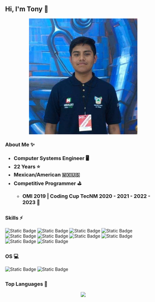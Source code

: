 ## Hi, I'm Tony 💙

<p align="center"> 
  <img align="center" alt="my photo" src="profile-min.jpg" width="350" height="373">
</p>

<h3>About Me ✨<h3>
<ul>
  <li>Computer Systems Engineer 🖥️</li>
  <li>22 Years ⭐</li>
  <li>Mexican/American 🇲🇽🇺🇸</li>
  <li>Competitive Programmer ⛳</li>
  <ul>
    <li>OMI 2019 | Coding Cup TecNM 2020 - 2021 - 2022 - 2023 🥉</li>
  </ul>
</ul>

##
### Skills ⚡
![Static Badge](https://img.shields.io/badge/JavaScript-0?style=flat&logo=JavaScript&color=%23000)
![Static Badge](https://img.shields.io/badge/TypeScript-0?style=flat&logo=TypeScript&color=%23000)
![Static Badge](https://img.shields.io/badge/Docker-0?style=flat&logo=Docker&color=%23000)
![Static Badge](https://img.shields.io/badge/HTML-0?style=flat&logo=HTML5&color=%23000)
![Static Badge](https://img.shields.io/badge/CSS-0?style=flat&logo=CSS3&color=%23000)
![Static Badge](https://img.shields.io/badge/TailwindCSS-0?style=flat&logo=TailwindCSS&color=%23000)
![Static Badge](https://img.shields.io/badge/Node-0?style=flat&logo=Node.js&color=%23000)
![Static Badge](https://img.shields.io/badge/ReactJS-0?style=flat&logo=React&color=%23000)
![Static Badge](https://img.shields.io/badge/Git-0?style=flat&logo=Git&color=%23000)
![Static Badge](https://img.shields.io/badge/C%2B%2B-0?style=flat&logo=Cplusplus&color=%23000)

##
### OS 💻
![Static Badge](https://img.shields.io/badge/Windows-0?style=flat&logo=Windows&color=%23000)
![Static Badge](https://img.shields.io/badge/Linux-0?style=flat&logo=Linux&logoColor=%23FFF&color=%23000)

##
### Top Languages 🎈
<div align="center">
  <img src="https://github-readme-stats.vercel.app/api/top-langs/?username=tonybarquera&layout=compact&theme=radical">
</div>